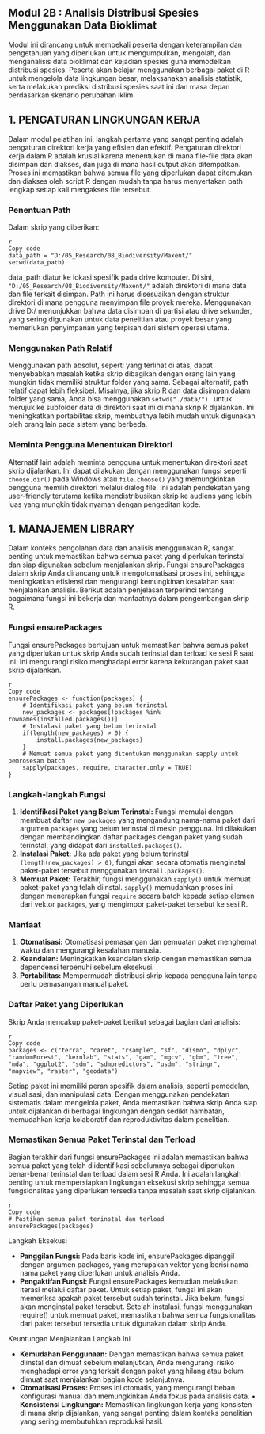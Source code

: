 Modul 2B : Analisis Distribusi Spesies Menggunakan Data Bioklimat
--------------

Modul ini dirancang untuk membekali peserta dengan keterampilan dan pengetahuan yang diperlukan untuk mengumpulkan, mengolah, dan menganalisis data bioklimat dan kejadian spesies guna memodelkan distribusi spesies. Peserta akan belajar menggunakan berbagai paket di R untuk mengelola data lingkungan besar, melaksanakan analisis statistik, serta melakukan prediksi distribusi spesies saat ini dan masa depan berdasarkan skenario perubahan iklim.


## 1. PENGATURAN LINGKUNGAN KERJA
Dalam modul pelatihan ini, langkah pertama yang sangat penting adalah pengaturan direktori kerja yang efisien dan efektif. Pengaturan direktori kerja dalam R adalah krusial karena menentukan di mana file-file data akan disimpan dan diakses, dan juga di mana hasil output akan ditempatkan. Proses ini memastikan bahwa semua file yang diperlukan dapat ditemukan dan diakses oleh script R dengan mudah tanpa harus menyertakan path lengkap setiap kali mengakses file tersebut.

### Penentuan Path
Dalam skrip yang diberikan:

```
r
Copy code
data_path = "D:/05_Research/08_Biodiversity/Maxent/"
setwd(data_path)
```
data_path diatur ke lokasi spesifik pada drive komputer. Di sini, ```"D:/05_Research/08_Biodiversity/Maxent/"``` adalah direktori di mana data dan file terkait disimpan. Path ini harus disesuaikan dengan struktur direktori di mana pengguna menyimpan file proyek mereka. Menggunakan drive D:/ menunjukkan bahwa data disimpan di partisi atau drive sekunder, yang sering digunakan untuk data penelitian atau proyek besar yang memerlukan penyimpanan yang terpisah dari sistem operasi utama.

### Menggunakan Path Relatif
Menggunakan path absolut, seperti yang terlihat di atas, dapat menyebabkan masalah ketika skrip dibagikan dengan orang lain yang mungkin tidak memiliki struktur folder yang sama. Sebagai alternatif, path relatif dapat lebih fleksibel. Misalnya, jika skrip R dan data disimpan dalam folder yang sama, Anda bisa menggunakan ```setwd("./data/") ``` untuk merujuk ke subfolder data di direktori saat ini di mana skrip R dijalankan. Ini meningkatkan portabilitas skrip, membuatnya lebih mudah untuk digunakan oleh orang lain pada sistem yang berbeda.

### Meminta Pengguna Menentukan Direktori
Alternatif lain adalah meminta pengguna untuk menentukan direktori saat skrip dijalankan. Ini dapat dilakukan dengan menggunakan fungsi seperti ```choose.dir()``` pada Windows atau ```file.choose()``` yang memungkinkan pengguna memilih direktori melalui dialog file. Ini adalah pendekatan yang user-friendly terutama ketika mendistribusikan skrip ke audiens yang lebih luas yang mungkin tidak nyaman dengan pengeditan kode.

## 1. MANAJEMEN LIBRARY
Dalam konteks pengolahan data dan analisis menggunakan R, sangat penting untuk memastikan bahwa semua paket yang diperlukan terinstal dan siap digunakan sebelum menjalankan skrip. Fungsi ensurePackages dalam skrip Anda dirancang untuk mengotomatisasi proses ini, sehingga meningkatkan efisiensi dan mengurangi kemungkinan kesalahan saat menjalankan analisis. Berikut adalah penjelasan terperinci tentang bagaimana fungsi ini bekerja dan manfaatnya dalam pengembangan skrip R.

### Fungsi ensurePackages
Fungsi ensurePackages bertujuan untuk memastikan bahwa semua paket yang diperlukan untuk skrip Anda sudah terinstal dan terload ke sesi R saat ini. Ini mengurangi risiko menghadapi error karena kekurangan paket saat skrip dijalankan.

```
r
Copy code
ensurePackages <- function(packages) {
    # Identifikasi paket yang belum terinstal
    new_packages <- packages[!packages %in% rownames(installed.packages())]
    # Instalasi paket yang belum terinstal
    if(length(new_packages) > 0) {
        install.packages(new_packages)
    }
    # Memuat semua paket yang ditentukan menggunakan sapply untuk pemrosesan batch
    sapply(packages, require, character.only = TRUE)
}
```
### Langkah-langkah Fungsi
 1.  **Identifikasi Paket yang Belum Terinstal:** Fungsi memulai dengan membuat daftar ```new_packages``` yang mengandung nama-nama paket dari argumen ```packages``` yang belum terinstal di mesin pengguna. Ini dilakukan dengan membandingkan daftar packages dengan paket yang sudah terinstal, yang didapat dari ```installed.packages()```.
 2.  **Instalasi Paket:** Jika ada paket yang belum terinstal ```(length(new_packages) > 0)```, fungsi akan secara otomatis menginstal paket-paket tersebut menggunakan ```install.packages()```.
 3.  **Memuat Paket:** Terakhir, fungsi menggunakan ```sapply()``` untuk memuat paket-paket yang telah diinstal. ```sapply()``` memudahkan proses ini dengan menerapkan fungsi ```require``` secara batch kepada setiap elemen dari vektor ```packages```, yang mengimpor paket-paket tersebut ke sesi R.

### Manfaat
 1.  **Otomatisasi:** Otomatisasi pemasangan dan pemuatan paket menghemat waktu dan mengurangi kesalahan manusia.
 2.  **Keandalan:** Meningkatkan keandalan skrip dengan memastikan semua dependensi terpenuhi sebelum eksekusi.
 3.  **Portabilitas:** Mempermudah distribusi skrip kepada pengguna lain tanpa perlu pemasangan manual paket.

### Daftar Paket yang Diperlukan
Skrip Anda mencakup paket-paket berikut sebagai bagian dari analisis:

```
r
Copy code
packages <- c("terra", "caret", "rsample", "sf", "dismo", "dplyr", "randomForest", "kernlab", "stats", "gam", "mgcv", "gbm", "tree", "mda", "ggplot2", "sdm", "sdmpredictors", "usdm", "stringr", "mapview", "raster", "geodata")
```
Setiap paket ini memiliki peran spesifik dalam analisis, seperti pemodelan, visualisasi, dan manipulasi data.
Dengan menggunakan pendekatan sistematis dalam mengelola paket, Anda memastikan bahwa skrip Anda siap untuk dijalankan di berbagai lingkungan dengan sedikit hambatan, memudahkan kerja kolaboratif dan reproduktivitas dalam penelitian.

### Memastikan Semua Paket Terinstal dan Terload
Bagian terakhir dari fungsi ensurePackages ini adalah memastikan bahwa semua paket yang telah diidentifikasi sebelumnya sebagai diperlukan benar-benar terinstal dan terload dalam sesi R Anda. Ini adalah langkah penting untuk mempersiapkan lingkungan eksekusi skrip sehingga semua fungsionalitas yang diperlukan tersedia tanpa masalah saat skrip dijalankan.

```
r
Copy code
# Pastikan semua paket terinstal dan terload
ensurePackages(packages)
```
Langkah Eksekusi

 * **Panggilan Fungsi:** Pada baris kode ini, ensurePackages dipanggil dengan argumen packages, yang merupakan vektor yang berisi nama-nama paket yang diperlukan untuk analisis Anda.
 * **Pengaktifan Fungsi:** Fungsi ensurePackages kemudian melakukan iterasi melalui daftar paket. Untuk setiap paket, fungsi ini akan memeriksa apakah paket tersebut sudah terinstal. Jika belum, fungsi akan menginstal paket tersebut. Setelah instalasi, fungsi menggunakan require() untuk memuat paket, memastikan bahwa semua fungsionalitas dari paket tersebut tersedia untuk digunakan dalam skrip Anda.

Keuntungan Menjalankan Langkah Ini

 * **Kemudahan Penggunaan:** Dengan memastikan bahwa semua paket diinstal dan dimuat sebelum melanjutkan, Anda mengurangi risiko menghadapi error yang terkait dengan paket yang hilang atau belum dimuat saat menjalankan bagian kode selanjutnya.
 * **Otomatisasi Proses:** Proses ini otomatis, yang mengurangi beban konfigurasi manual dan memungkinkan Anda fokus pada analisis data.
•	**Konsistensi Lingkungan:** Memastikan lingkungan kerja yang konsisten di mana skrip dijalankan, yang sangat penting dalam konteks penelitian yang sering membutuhkan reproduksi hasil.




